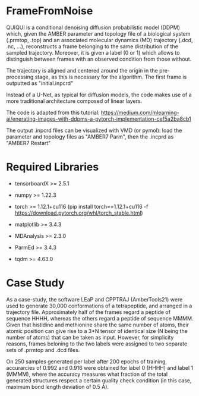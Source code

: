 # FrameFromNoise

<!-- TO DO: 
- Perche a volte la loss sale di colpo a ordini di grandezza anche se ormai si era raggiunto il plateau?
- x0[0] nel write_inpcrd forse e sbagliato, se gli altri sono gli altri dei 5 n_samples!
- perche lab 1 (MMMM) ha sempre meno accuracy di label 0 (HHHH)???
- noisy_imgs -> noisy_strc
-->

QUIQUI is a conditional denoising diffusion probabilistic model (DDPM) which, given the AMBER parameter and topology file of a biological system (.prmtop, .top) and an associated molecular dynamics (MD) trajectory (.dcd, .nc, ...), reconstructs a frame belonging to the same distribution of the sampled trajectory. Moreover, it is given a label (0 or 1) which allows to distinguish between frames with an observed condition from those without.

The trajectory is aligned and centered around the origin in the pre-processing stage, as this is necessary for the algorithm. The first frame is outputted as "initial.inpcrd"

Instead of a U-Net, as typical for diffusion models, the code makes use of a more traditional architecture composed of linear layers.

The code is adapted from this tutorial: https://medium.com/mlearning-ai/enerating-images-with-ddpms-a-pytorch-implementation-cef5a2ba8cb1

The output .inpcrd files can be visualized with VMD (or pymol): load the parameter and topology files as "AMBER7 Parm", then the .incprd as "AMBER7 Restart"

# Required Libraries

* tensorboardX >= 2.5.1

* numpy >= 1.22.3

* torch >= 1.12.1+cu116 (pip install torch==1.12.1+cu116 -f https://download.pytorch.org/whl/torch_stable.html) 

* matplotlib >= 3.4.3

* MDAnalysis >= 2.3.0

* ParmEd >= 3.4.3

* tqdm >= 4.63.0

# Case Study

As a case-study, the software LEaP and CPPTRAJ (AmberTools21) were used to generate 30,000 conformations of a tetrapeptide, and arranged in a trajectory file. Approximately half of the frames regard a peptide of sequence HHHH, whereas the others regard a peptide of sequence MMMM. Given that histidine and methionine share the same number of atoms, their atomic position can give rise to a 3*N tensor of identical size (N being the number of atoms) that can be taken as input. However, for simplicity reasons, frames beloning to the two labels were assigned to two separate sets of .prmtop and .dcd files.

On 250 samples generated per label after 200 epochs of training, accurarcies of 0.992 and 0.916 were obtained for label 0 (HHHH) and label 1 (MMMM), where the accuracy measures what fraction of the total generated structures respect a certain quality check condition (in this case, maximum bond length deviation of 0.5 Å).

<!--
![alt text](https://github.com/alescrnjar/FrameGen/blob/main/example_output/Initial_Label0_Label1.png)
-->